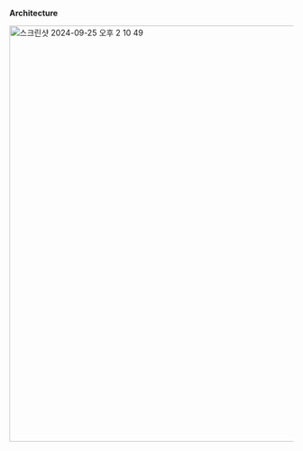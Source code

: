 **Architecture**

<img width="738" alt="스크린샷 2024-09-25 오후 2 10 49" src="https://github.com/user-attachments/assets/35ddaf14-a11f-47d2-8ace-e3189368fc8a">
